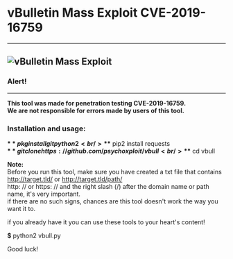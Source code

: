 # vBulletin Mass Exploit CVE-2019-16759
--------------------------------------
![vBulletin Mass Exploit](https://i.ibb.co/t2vy7kv/Screenshot-2020-02-21-05-27-44-789-com-termux.png)
--------



### Alert!
-------
**This tool was made for penetration testing CVE-2019-16759.**<br/>
**We are not responsible for errors made by users of this tool.**<br/>
### Installation and usage:

**$** pkg install git python2<br/>
**$** pip2 install requests<br/>
**$** git clone https://github.com/psychoxploit/vbull<br/>
**$** cd vbull<br/>

**Note:**<br/>
Before you run this tool, make sure you have created a txt file that contains http://target.tld/ or http://target.tld/path/<br/>
http: // or https: // and the right slash (/) after the domain name or path name, it's very important.<br/>
if there are no such signs, chances are this tool doesn't work the way you want it to.<br/>

if you already have it you can use these tools to your heart's content!<br/>

**$** python2 vbull.py<br/>

Good luck!
